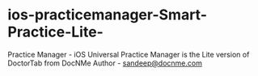 # ios-practicemanager-Smart-Practice-Lite-
Practice Manager - iOS Universal
Practice Manager is the Lite version of DoctorTab from DocNMe
Author - sandeep@docnme.com

